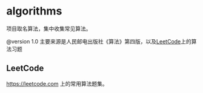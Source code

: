 # algorithms
项目取名算法，集中收集常见算法。

@version 1.0 主要来源是人民邮电出版社《算法》第四版，以及[LeetCode](https://leetcode.com/problemset/algorithms/)上的算法习题

## LeetCode
https://leetcode.com 上的常用算法题集。

